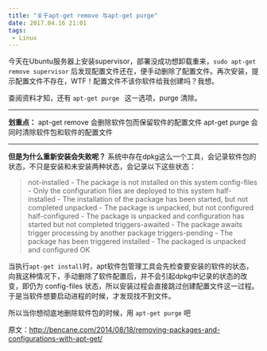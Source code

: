 ```yaml
---
title: "关于apt-get remove 与apt-get purge"
date: 2017.04.16 21:01
tags:
 - Linux
---
```


今天在Ubuntu服务器上安装supervisor，部署没成功想卸载重来，`sudo apt-get remove supervisor`  后发现配置文件还在，便手动删除了配置文件。再次安装，提示配置文件不存在，WTF！配置文件不该你软件给我创建吗？我想。       

查阅资料才知，还有 `apt-get purge ` 这一选项，purge 清除。            

-----------------------
**划重点：**
apt-get remove 会删除软件包而保留软件的配置文件
apt-get purge 会同时清除软件包和软件的配置文件

-----------------------
**但是为什么重新安装会失败呢？**
系统中存在dpkg这么一个工具，会记录软件包的状态，不只是安装和未安装两种状态，会记录以下这些状态：
> not-installed - The package is not installed on this system
config-files - Only the configuration files are deployed to this system
half-installed - The installation of the package has been started, but not completed
unpacked - The package is unpacked, but not configured
half-configured - The package is unpacked and configuration has started but not completed
triggers-awaited - The package awaits trigger processing by another package
triggers-pending - The package has been triggered
installed - The packaged is unpacked and configured OK         

当执行`apt-get install`时，apt软件包管理工具会先检查要安装的软件的状态，向我这种情况下，手动删除了软件配置后，并不会引起dpkg中记录的状态的改变，即仍为 config-files 状态，所以安装过程会直接跳过创建配置文件这一过程。于是当软件想要启动进程的时候，才发现找不到文件。

所以当你想彻底地删除软件包的时候，用 `apt-get purge` 吧

原文：http://bencane.com/2014/08/18/removing-packages-and-configurations-with-apt-get/
